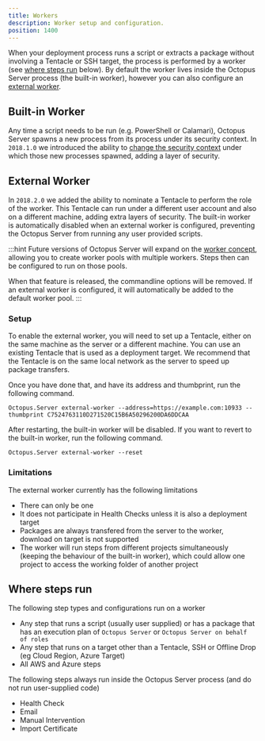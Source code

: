 ```yaml
---
title: Workers
description: Worker setup and configuration.
position: 1400
---
```


When your deployment process runs a script or extracts a package without involving a Tentacle or SSH target, the process is performed by a worker (see [where steps run](#where-steps-run) below). By default the worker lives inside the Octopus Server process (the built-in worker), however you can also configure an [external worker](#external-worker). 

## Built-in Worker

Any time a script needs to be run (e.g. PowerShell or Calamari), Octopus Server spawns a new process from its process under its security context. In `2018.1.0` we introduced the ability to [change the security context](/docs/administration/security/built-in-worker/index.md) under which those new processes spawned, adding a layer of security.

## External Worker

In `2018.2.0` we added the ability to nominate a Tentacle to perform the role of the worker. This Tentacle can run under a different user account and also on a different machine, adding extra layers of security. The built-in worker is automatically disabled when an external worker is configured, preventing the Octopus Server from running any user provided scripts.

:::hint
Future versions of Octopus Server will expand on the [worker concept](https://github.com/OctopusDeploy/Specs/blob/master/Workers/index.md), allowing you to create worker pools with multiple workers. Steps then can be configured to run on those pools.

When that feature is released, the commandline options will be removed. If an external worker is configured, it will automatically be added to the default worker pool.
:::

### Setup

To enable the external worker, you will need to set up a Tentacle, either on the same machine as the server or a different machine. You can use an existing Tentacle that is used as a deployment target. We recommend that the Tentacle is on the same local network as the server to speed up package transfers.

Once you have done that, and have its address and thumbprint, run the following command.

```
Octopus.Server external-worker --address=https://example.com:10933 --thumbprint C7524763110D271520C15B6A50296200DA6DDCAA
```

After restarting, the built-in worker will be disabled. If you want to revert to the built-in worker, run the following command.

```
Octopus.Server external-worker --reset
```

### Limitations
The external worker currently has the following limitations
- There can only be one
- It does not participate in Health Checks unless it is also a deployment target
- Packages are always transfered from the server to the worker, download on target is not supported
- The worker will run steps from different projects simultaneously (keeping the behaviour of the built-in worker), which could allow one project to access the working folder of another project 

## Where steps run
The following step types and configurations run on a worker
- Any step that runs a script (usually user supplied) or has a package that has an execution plan of `Octopus Server` or `Octopus Server on behalf of roles`
- Any step that runs on a target other than a Tentacle, SSH or Offline Drop (eg Cloud Region, Azure Target)
- All AWS and Azure steps

The following steps always run inside the Octopus Server process (and do not run user-supplied code)
- Health Check
- Email
- Manual Intervention
- Import Certificate
